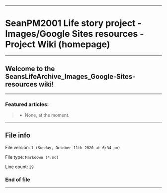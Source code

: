 
***

# SeanPM2001 Life story project - Images/Google Sites resources - Project Wiki (homepage)

***

## Welcome to the SeansLifeArchive_Images_Google-Sites-resources wiki!

***

### Featured articles:

> * None, at the moment.

***

## File info

File version: `1 (Sunday, October 11th 2020 at 6:34 pm)`

File type: `Markdown (*.md)`

Line count: `29`

### End of file

***
